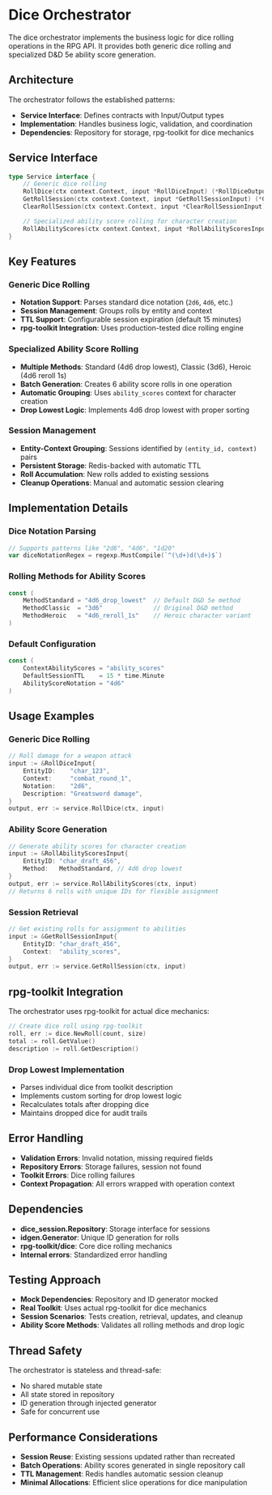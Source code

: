 # Dice Orchestrator

The dice orchestrator implements the business logic for dice rolling operations in the RPG API. It provides both generic dice rolling and specialized D&D 5e ability score generation.

## Architecture

The orchestrator follows the established patterns:
- **Service Interface**: Defines contracts with Input/Output types
- **Implementation**: Handles business logic, validation, and coordination
- **Dependencies**: Repository for storage, rpg-toolkit for dice mechanics

## Service Interface

```go
type Service interface {
    // Generic dice rolling
    RollDice(ctx context.Context, input *RollDiceInput) (*RollDiceOutput, error)
    GetRollSession(ctx context.Context, input *GetRollSessionInput) (*GetRollSessionOutput, error)
    ClearRollSession(ctx context.Context, input *ClearRollSessionInput) (*ClearRollSessionOutput, error)

    // Specialized ability score rolling for character creation
    RollAbilityScores(ctx context.Context, input *RollAbilityScoresInput) (*RollAbilityScoresOutput, error)
}
```

## Key Features

### Generic Dice Rolling
- **Notation Support**: Parses standard dice notation (`2d6`, `4d6`, etc.)
- **Session Management**: Groups rolls by entity and context
- **TTL Support**: Configurable session expiration (default 15 minutes)
- **rpg-toolkit Integration**: Uses production-tested dice rolling engine

### Specialized Ability Score Rolling
- **Multiple Methods**: Standard (4d6 drop lowest), Classic (3d6), Heroic (4d6 reroll 1s)
- **Batch Generation**: Creates 6 ability score rolls in one operation
- **Automatic Grouping**: Uses `ability_scores` context for character creation
- **Drop Lowest Logic**: Implements 4d6 drop lowest with proper sorting

### Session Management
- **Entity-Context Grouping**: Sessions identified by `(entity_id, context)` pairs
- **Persistent Storage**: Redis-backed with automatic TTL
- **Roll Accumulation**: New rolls added to existing sessions
- **Cleanup Operations**: Manual and automatic session clearing

## Implementation Details

### Dice Notation Parsing
```go
// Supports patterns like "2d6", "4d6", "1d20"
var diceNotationRegex = regexp.MustCompile(`^(\d+)d(\d+)$`)
```

### Rolling Methods for Ability Scores
```go
const (
    MethodStandard = "4d6_drop_lowest"  // Default D&D 5e method
    MethodClassic  = "3d6"              // Original D&D method
    MethodHeroic   = "4d6_reroll_1s"    // Heroic character variant
)
```

### Default Configuration
```go
const (
    ContextAbilityScores = "ability_scores"
    DefaultSessionTTL    = 15 * time.Minute
    AbilityScoreNotation = "4d6"
)
```

## Usage Examples

### Generic Dice Rolling
```go
// Roll damage for a weapon attack
input := &RollDiceInput{
    EntityID:    "char_123",
    Context:     "combat_round_1", 
    Notation:    "2d6",
    Description: "Greatsword damage",
}
output, err := service.RollDice(ctx, input)
```

### Ability Score Generation
```go
// Generate ability scores for character creation
input := &RollAbilityScoresInput{
    EntityID: "char_draft_456",
    Method:   MethodStandard, // 4d6 drop lowest
}
output, err := service.RollAbilityScores(ctx, input)
// Returns 6 rolls with unique IDs for flexible assignment
```

### Session Retrieval
```go
// Get existing rolls for assignment to abilities
input := &GetRollSessionInput{
    EntityID: "char_draft_456",
    Context:  "ability_scores",
}
output, err := service.GetRollSession(ctx, input)
```

## rpg-toolkit Integration

The orchestrator uses rpg-toolkit for actual dice mechanics:

```go
// Create dice roll using rpg-toolkit
roll, err := dice.NewRoll(count, size)
total := roll.GetValue()
description := roll.GetDescription()
```

### Drop Lowest Implementation
- Parses individual dice from toolkit description
- Implements custom sorting for drop lowest logic
- Recalculates totals after dropping dice
- Maintains dropped dice for audit trails

## Error Handling

- **Validation Errors**: Invalid notation, missing required fields
- **Repository Errors**: Storage failures, session not found
- **Toolkit Errors**: Dice rolling failures
- **Context Propagation**: All errors wrapped with operation context

## Dependencies

- **dice_session.Repository**: Storage interface for sessions
- **idgen.Generator**: Unique ID generation for rolls
- **rpg-toolkit/dice**: Core dice rolling mechanics
- **Internal errors**: Standardized error handling

## Testing Approach

- **Mock Dependencies**: Repository and ID generator mocked
- **Real Toolkit**: Uses actual rpg-toolkit for dice mechanics
- **Session Scenarios**: Tests creation, retrieval, updates, and cleanup
- **Ability Score Methods**: Validates all rolling methods and drop logic

## Thread Safety

The orchestrator is stateless and thread-safe:
- No shared mutable state
- All state stored in repository
- ID generation through injected generator
- Safe for concurrent use

## Performance Considerations

- **Session Reuse**: Existing sessions updated rather than recreated
- **Batch Operations**: Ability scores generated in single repository call
- **TTL Management**: Redis handles automatic session cleanup
- **Minimal Allocations**: Efficient slice operations for dice manipulation
